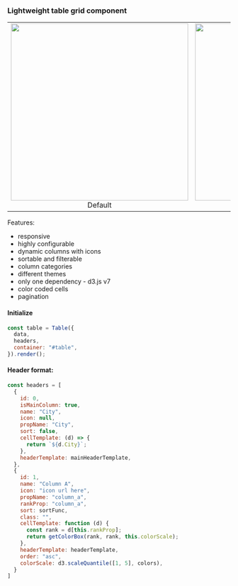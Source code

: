 ### Lightweight table grid component

| | |
|:-------------------------:|:-------------------------:|
|<a href="https://giorgi-ghviniashvili.github.io/table-grid/"><img height="400px" src="https://giorgi-ghviniashvili.github.io/table-grid/images/light.png"></a><div style="100%">Default</div> | <a href="https://giorgi-ghviniashvili.github.io/table-grid/dark.html"><img  height="400px" src="https://giorgi-ghviniashvili.github.io/table-grid/images/dark.png"></a><div style="100%">Dark</div>|

Features: 
* responsive
* highly configurable
* dynamic columns with icons
* sortable and filterable
* column categories
* different themes
* only one dependency - d3.js v7
* color coded cells
* pagination

#### Initialize

```javascript
const table = Table({
  data,
  headers,
  container: "#table",
}).render();
```

#### Header format:

```javascript
const headers = [
  {
    id: 0,
    isMainColumn: true,
    name: "City",
    icon: null,
    propName: "City",
    sort: false,
    cellTemplate: (d) => {
      return `${d.City}`;
    },
    headerTemplate: mainHeaderTemplate,
  },
  {
    id: 1,
    name: "Column A",
    icon: "icon url here",
    propName: "column_a",
    rankProp: "column_a",
    sort: sortFunc,
    class: "",
    cellTemplate: function (d) {
      const rank = d[this.rankProp];
      return getColorBox(rank, rank, this.colorScale);
    },
    headerTemplate: headerTemplate,
    order: "asc",
    colorScale: d3.scaleQuantile([1, 5], colors),
  }
]
```